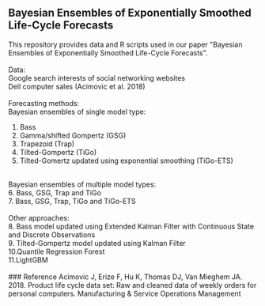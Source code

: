 ## Bayesian Ensembles of Exponentially Smoothed Life-Cycle Forecasts

This repository provides data and R scripts used in our paper "Bayesian Ensembles of Exponentially Smoothed Life-Cycle Forecasts". <br />
<br />
Data:<br />
Google search interests of social networking websites <br />
Dell computer sales (Acimovic et al. 2018)<br />
<br />
Forecasting methods:<br />
Bayesian ensembles of single model type: <br />
1. Bass<br />
2. Gamma/shifted Gompertz (GSG)<br />
3. Trapezoid (Trap)<br />
4. Tilted-Gompertz (TiGo)<br />
5. Tilted-Gomertz updated using exponential smoothing (TiGo-ETS)<br />
<br />
Bayesian ensembles of multiple model types: <br />
6. Bass, GSG, Trap and TiGo<br />
7. Bass, GSG, Trap, TiGo and TiGo-ETS<br />
<br />
Other approaches:<br />
8. Bass model updated using Extended Kalman Filter with Continuous State and Discrete Observations<br />
9. Tilted-Gompertz model updated using Kalman Filter<br />
10.Quantile Regression Forest<br />
11.LightGBM<br />
<br />
### Reference
Acimovic J, Erize F, Hu K, Thomas DJ, Van Mieghem JA. 2018. Product life cycle data set: Raw and cleaned data of weekly orders for personal computers. Manufacturing & Service Operations Management


